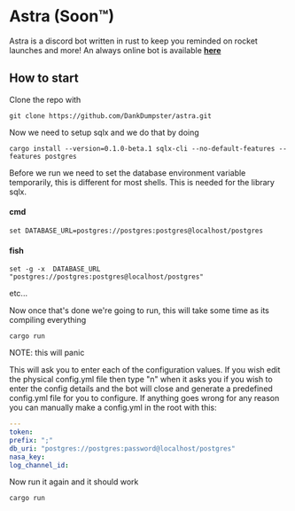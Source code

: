 # Astra (Soon™)
Astra is a discord bot written in rust to keep you reminded on rocket launches and more! An always online bot is available **[here](https://discord.com/oauth2/authorize?client_id=755775587716563015&permissions=355328&scope=bot)**

## How to start
Clone the repo with 
```shell script
git clone https://github.com/DankDumpster/astra.git
```

Now we need to setup sqlx and we do that by doing
```shell script
cargo install --version=0.1.0-beta.1 sqlx-cli --no-default-features --features postgres
```

Before we run we need to set the database environment variable temporarily, this is different for most shells. This is needed for the library sqlx.

#### cmd
```shell script
set DATABASE_URL=postgres://postgres:postgres@localhost/postgres
```
#### fish
```shell script
set -g -x  DATABASE_URL "postgres://postgres:postgres@localhost/postgres"
```
etc...

Now once that's done we're going to run, this will take some time as its compiling everything
```shell script
cargo run
```

NOTE: this will panic

This will ask you to enter each of the configuration values. If you wish edit the physical config.yml file then type "n" when it asks you if you wish to enter the config details and the bot will close and generate a predefined config.yml file for you to configure.
If anything goes wrong for any reason you can manually make a config.yml in the root with this:
```yaml
---
token: 
prefix: ";"
db_uri: "postgres://postgres:password@localhost/postgres"
nasa_key: 
log_channel_id: 
```

Now run it again and it should work
```shell script 
cargo run
```
